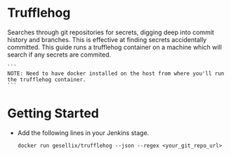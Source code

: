 # Trufflehog
Searches through git repositories for secrets, digging deep into commit history and branches. This is effective at finding secrets accidentally committed. This guide runs a trufflehog container on a machine which will search if any secrets are commited.

    ```
    NOTE: Need to have docker installed on the host from where you'll run the trufflehog container.
    ```

# Getting Started

-  Add the following lines in your Jenkins stage.

    ```
    docker run gesellix/trufflehog --json --regex <your_git_repo_url>
    ```
